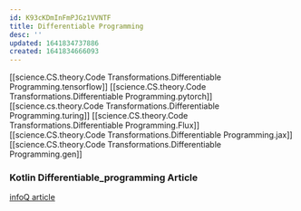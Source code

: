 ```yaml
---
id: K93cKDmInFmPJGz1VVNTF
title: Differentiable Programming
desc: ''
updated: 1641834737886
created: 1641834666093
---
```



[[science.CS.theory.Code Transformations.Differentiable Programming.tensorflow]]
[[science.CS.theory.Code Transformations.Differentiable Programming.pytorch]]
[[science.cs.theory.Code Transformations.Differentiable Programming.turing]]
[[science.CS.theory.Code Transformations.Differentiable Programming.Flux]]
[[science.CS.theory.Code Transformations.Differentiable Programming.jax]]
[[science.CS.theory.Code Transformations.Differentiable Programming.gen]]


### Kotlin Differentiable_programming Article
[infoQ article](https://www.infoq.com/presentations/differentiable-framework-kotlin/)



